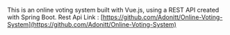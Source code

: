 This is an online voting system built with Vue.js, using a REST API created with Spring Boot. 
Rest Api Link : [https://github.com/Adonitt/Online-Voting-System](https://github.com/Adonitt/Online-Voting-System)
